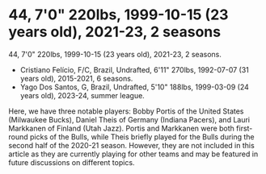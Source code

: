 # 44, 7'0" 220lbs, 1999-10-15 (23 years old), 2021-23, 2 seasons 
 44, 7'0" 220lbs, 1999-10-15 (23 years old), 2021-23, 2 seasons.
- Cristiano Felício, F/C, Brazil, Undrafted, 6'11" 270lbs, 1992-07-07 (31 years old), 2015-2021, 6 seasons.
- Yago Dos Santos, G, Brazil, Undrafted, 5'10" 188lbs, 1999-03-09 (24 years old), 2023-24, summer league.

Here, we have three notable players: Bobby Portis of the United States (Milwaukee Bucks), Daniel Theis of Germany (Indiana Pacers), and Lauri Markkanen of Finland (Utah Jazz). Portis and Markkanen were both first-round picks of the Bulls, while Theis briefly played for the Bulls during the second half of the 2020-21 season. However, they are not included in this article as they are currently playing for other teams and may be featured in future discussions on different topics.